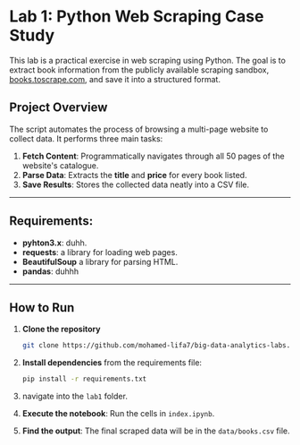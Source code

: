 # Lab 1: Python Web Scraping Case Study

This lab is a practical exercise in web scraping using Python. The goal is to extract book information from the publicly available scraping sandbox, [books.toscrape.com](http://books.toscrape.com), and save it into a structured format.

## Project Overview

The script automates the process of browsing a multi-page website to collect data. It performs three main tasks:

1.  **Fetch Content**: Programmatically navigates through all 50 pages of the website's catalogue.
2.  **Parse Data**: Extracts the **title** and **price** for every book listed.
3.  **Save Results**: Stores the collected data neatly into a CSV file.

---

## Requirements:

* **pyhton3.x**: duhh.
* **requests**: a library for loading web pages.
* **BeautifulSoup** a library for parsing HTML.
* **pandas**: duhhh

---

## How to Run

1.  **Clone the repository**
    ```sh
    git clone https://github.com/mohamed-lifa7/big-data-analytics-labs.git
    ```

2.  **Install dependencies** from the requirements file:
    ```sh
    pip install -r requirements.txt
    ```

3.  navigate into the `lab1` folder.

3.  **Execute the notebook**: Run the cells in `index.ipynb`.

4.  **Find the output**: The final scraped data will be in the `data/books.csv` file.